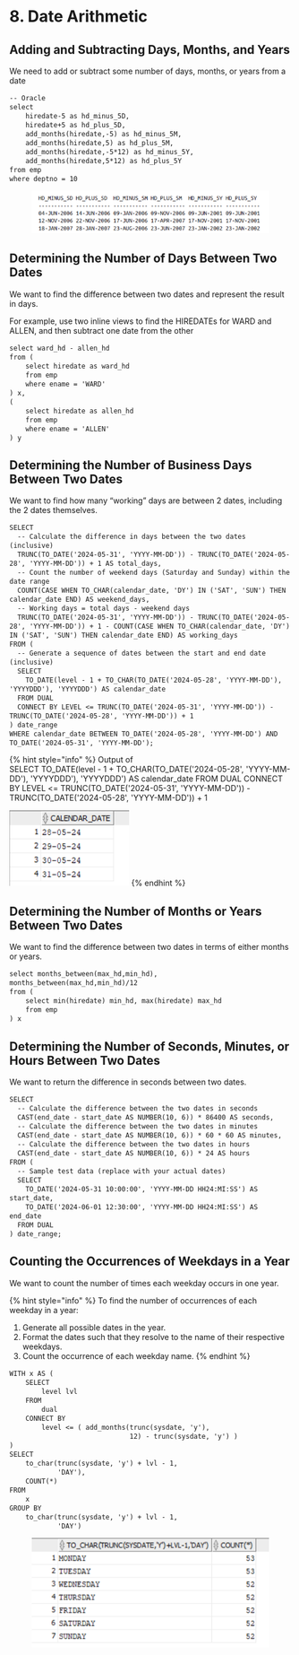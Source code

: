 # 8. Date Arithmetic

## Adding and Subtracting Days, Months, and Years

We need to add or subtract some number of days, months, or years from a date

```
-- Oracle
select 
    hiredate-5 as hd_minus_5D,
    hiredate+5 as hd_plus_5D,
    add_months(hiredate,-5) as hd_minus_5M,
    add_months(hiredate,5) as hd_plus_5M,
    add_months(hiredate,-5*12) as hd_minus_5Y,
    add_months(hiredate,5*12) as hd_plus_5Y
from emp
where deptno = 10
```

<figure><img src="../../../../.gitbook/assets/image (111).png" alt="" width="461"><figcaption></figcaption></figure>

## Determining the Number of Days Between Two Dates

We want to find the difference between two dates and represent the result in days.

For example, use two inline views to find the HIREDATEs for WARD and ALLEN, and then subtract one date from the other

```
select ward_hd - allen_hd
from (
    select hiredate as ward_hd
    from emp
    where ename = 'WARD'
) x,
(
    select hiredate as allen_hd
    from emp
    where ename = 'ALLEN'
) y
```

## Determining the Number of Business Days Between Two Dates

We want to find how many “working” days are between 2 dates, including the 2 dates themselves.

```
SELECT 
  -- Calculate the difference in days between the two dates (inclusive)
  TRUNC(TO_DATE('2024-05-31', 'YYYY-MM-DD')) - TRUNC(TO_DATE('2024-05-28', 'YYYY-MM-DD')) + 1 AS total_days,
  -- Count the number of weekend days (Saturday and Sunday) within the date range
  COUNT(CASE WHEN TO_CHAR(calendar_date, 'DY') IN ('SAT', 'SUN') THEN calendar_date END) AS weekend_days,
  -- Working days = total days - weekend days
  TRUNC(TO_DATE('2024-05-31', 'YYYY-MM-DD')) - TRUNC(TO_DATE('2024-05-28', 'YYYY-MM-DD')) + 1 - COUNT(CASE WHEN TO_CHAR(calendar_date, 'DY') IN ('SAT', 'SUN') THEN calendar_date END) AS working_days
FROM (
  -- Generate a sequence of dates between the start and end date (inclusive)
  SELECT 
    TO_DATE(level - 1 + TO_CHAR(TO_DATE('2024-05-28', 'YYYY-MM-DD'), 'YYYYDDD'), 'YYYYDDD') AS calendar_date
  FROM DUAL
  CONNECT BY LEVEL <= TRUNC(TO_DATE('2024-05-31', 'YYYY-MM-DD')) - TRUNC(TO_DATE('2024-05-28', 'YYYY-MM-DD')) + 1
) date_range
WHERE calendar_date BETWEEN TO_DATE('2024-05-28', 'YYYY-MM-DD') AND TO_DATE('2024-05-31', 'YYYY-MM-DD');
```

{% hint style="info" %}
Output of \
SELECT TO\_DATE(level - 1 + TO\_CHAR(TO\_DATE('2024-05-28', 'YYYY-MM-DD'), 'YYYYDDD'), 'YYYYDDD') AS calendar\_date FROM DUAL CONNECT BY LEVEL <= TRUNC(TO\_DATE('2024-05-31', 'YYYY-MM-DD')) - TRUNC(TO\_DATE('2024-05-28', 'YYYY-MM-DD')) + 1

![](<../../../../.gitbook/assets/image (112).png>)
{% endhint %}

## Determining the Number of Months or Years Between Two Dates

We want to find the difference between two dates in terms of either months or years.

```
select months_between(max_hd,min_hd),
months_between(max_hd,min_hd)/12
from (
    select min(hiredate) min_hd, max(hiredate) max_hd
    from emp
) x
```

## Determining the Number of Seconds, Minutes, or Hours Between Two Dates

We want to return the difference in seconds between two dates.

```
SELECT 
  -- Calculate the difference between the two dates in seconds
  CAST(end_date - start_date AS NUMBER(10, 6)) * 86400 AS seconds,
  -- Calculate the difference between the two dates in minutes
  CAST(end_date - start_date AS NUMBER(10, 6)) * 60 * 60 AS minutes,
  -- Calculate the difference between the two dates in hours
  CAST(end_date - start_date AS NUMBER(10, 6)) * 24 AS hours
FROM (
  -- Sample test data (replace with your actual dates)
  SELECT 
    TO_DATE('2024-05-31 10:00:00', 'YYYY-MM-DD HH24:MI:SS') AS start_date,
    TO_DATE('2024-06-01 12:30:00', 'YYYY-MM-DD HH24:MI:SS') AS end_date
  FROM DUAL
) date_range;
```

## Counting the Occurrences of Weekdays in a Year&#x20;

We want to count the number of times each weekday occurs in one year.

{% hint style="info" %}
To find the number of occurrences of each weekday in a year:

1. Generate all possible dates in the year.
2. Format the dates such that they resolve to the name of their respective weekdays.
3. Count the occurrence of each weekday name.
{% endhint %}

```
WITH x AS (
    SELECT
        level lvl
    FROM
        dual
    CONNECT BY
        level <= ( add_months(trunc(sysdate, 'y'),
                              12) - trunc(sysdate, 'y') )
)
SELECT
    to_char(trunc(sysdate, 'y') + lvl - 1,
            'DAY'),
    COUNT(*)
FROM
    x
GROUP BY
    to_char(trunc(sysdate, 'y') + lvl - 1,
            'DAY')
```

<figure><img src="../../../../.gitbook/assets/image (115).png" alt=""><figcaption></figcaption></figure>





